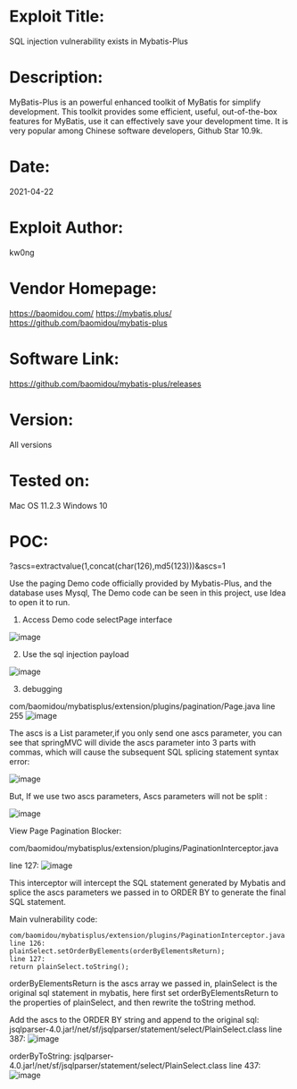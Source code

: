 # Exploit Title:
SQL injection vulnerability exists in Mybatis-Plus

# Description:
MyBatis-Plus is an powerful enhanced toolkit of MyBatis for simplify development. This toolkit provides some efficient, useful, out-of-the-box features for MyBatis, use it can effectively save your development time. It is very popular among Chinese software developers, Github Star 10.9k.

# Date:
2021-04-22

# Exploit Author:
kw0ng

# Vendor Homepage: 
https://baomidou.com/
https://mybatis.plus/
https://github.com/baomidou/mybatis-plus

# Software Link: 
https://github.com/baomidou/mybatis-plus/releases

# Version: 
All versions

# Tested on:
Mac OS 11.2.3
Windows 10

# POC:
?ascs=extractvalue(1,concat(char(126),md5(123)))&ascs=1

Use the paging Demo code officially provided by Mybatis-Plus, and the database uses Mysql, The Demo code can be seen in this project, use Idea to open it to run.

1. Access Demo code selectPage interface

![image](https://user-images.githubusercontent.com/40931609/115806523-80faf480-a419-11eb-908e-035d5a9c3603.png)

2. Use the sql injection payload

![image](https://user-images.githubusercontent.com/40931609/115806581-9f60f000-a419-11eb-81ee-1d6c85c3e3d6.png)

3. debugging 

com/baomidou/mybatisplus/extension/plugins/pagination/Page.java
line 255
![image](https://user-images.githubusercontent.com/40931609/115806724-e222c800-a419-11eb-844c-54c0ba8b5434.png)

The ascs is a List<String> parameter,if you only send one ascs parameter, you can see that springMVC will divide the ascs parameter into 3 parts with commas, which will cause the subsequent SQL splicing statement syntax error:

![image](https://user-images.githubusercontent.com/40931609/115806838-17c7b100-a41a-11eb-84ce-aa5539812647.png)

But, If we use two ascs parameters, Ascs parameters will not be split :

![image](https://user-images.githubusercontent.com/40931609/115806902-2f9f3500-a41a-11eb-93c3-6f0643626e64.png)

View Page Pagination Blocker:

com/baomidou/mybatisplus/extension/plugins/PaginationInterceptor.java

line 127:
![image](https://user-images.githubusercontent.com/40931609/115807179-accaaa00-a41a-11eb-9bd9-d127bec25c28.png)

This interceptor will intercept the SQL statement generated by Mybatis and splice the ascs parameters we passed in to ORDER BY to generate the final SQL statement.

Main vulnerability code:

```
com/baomidou/mybatisplus/extension/plugins/PaginationInterceptor.java
line 126:
plainSelect.setOrderByElements(orderByElementsReturn);
line 127:
return plainSelect.toString();
```

orderByElementsReturn is the ascs array we passed in, plainSelect is the original sql statement in mybatis, here first set orderByElementsReturn to the properties of plainSelect, and then rewrite the toString method.

Add the ascs to the ORDER BY string and append to the original sql:
jsqlparser-4.0.jar!/net/sf/jsqlparser/statement/select/PlainSelect.class
line 387:
![image](https://user-images.githubusercontent.com/40931609/115807705-b7397380-a41b-11eb-8cea-119260abde96.png)

orderByToString:
jsqlparser-4.0.jar!/net/sf/jsqlparser/statement/select/PlainSelect.class
line 437:
![image](https://user-images.githubusercontent.com/40931609/115807804-df28d700-a41b-11eb-8c11-eafd3dffd4ef.png)

